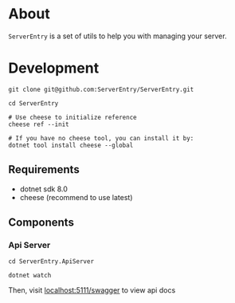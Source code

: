 # About

`ServerEntry` is a set of utils to help you with managing your server.

# Development

```shell
git clone git@github.com:ServerEntry/ServerEntry.git

cd ServerEntry

# Use cheese to initialize reference
cheese ref --init

# If you have no cheese tool, you can install it by:
dotnet tool install cheese --global
```

## Requirements

- dotnet sdk 8.0
- cheese (recommend to use latest)

## Components

### Api Server

```shell
cd ServerEntry.ApiServer

dotnet watch
```

Then, visit [localhost:5111/swagger](http://localhost:5111/swagger/index.html) to view api docs

